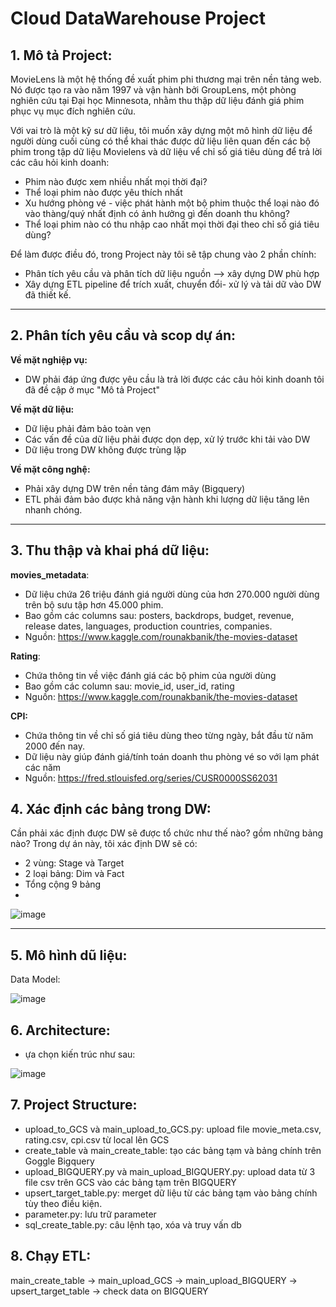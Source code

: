 # Cloud DataWarehouse Project
## 1. Mô tả Project:


MovieLens là một hệ thống đề xuất phim phi thương mại trên nền tảng web. Nó được tạo ra vào năm 1997 và vận hành bởi GroupLens, một phòng nghiên cứu tại Đại học Minnesota, nhằm thu thập dữ liệu đánh giá phim phục vụ mục đích nghiên cứu.

Với vai trò là một kỹ sư dữ liệu, tôi muốn xây dựng một mô hình dữ liệu để người dùng cuối cùng có thể khai thác được dữ liệu liên quan đến các bộ phim trong tập dữ liệu Movielens và dữ liệu vể chỉ số giá tiêu dùng để trả lời các câu hỏi kinh doanh:
* Phim nào được xem nhiều nhất mọi thời đại?
* Thể loại phim nào được yêu thích nhất
* Xu hướng phòng vé - việc phát hành một bộ phim thuộc thể loại nào đó vào thàng/quý nhất định có ảnh hưởng gì đến doanh thu không?
* Thể loại phim nào có thu nhập cao nhất mọi thời đại theo chỉ số giá tiêu dùng?

Để làm được điều đó, trong Project này tôi sẽ tập chung vào 2 phần chính:
* Phân tích yêu cầu và phân tích dữ liệu nguồn --> xây dựng DW phù hợp
* Xây dựng ETL pipeline để trích xuất, chuyển đổi- xử lý và tải dữ vào DW đã thiết kế.
-----------------------------------  
## 2. Phân tích yêu cầu và scop dự án:

**Về mặt nghiệp vụ:**
* DW phải đáp ứng được yêu cầu là trả lời được các câu hỏi kinh doanh tôi đã đề cập ở mục "Mô tả Project"

**Về mặt dữ liệu:**
* Dữ liệu phải đảm bảo toàn vẹn
* Các vấn đề của dữ liệu phải được dọn dẹp, xử lý trước khi tải vào DW
* Dữ liệu trong DW không được trùng lặp

**Về mặt công nghệ:**
* Phải xây dựng DW trên nền tảng đám mây (Bigquery)
* ETL phải đảm bảo được khả năng vận hành khi lượng dữ liệu tăng lên nhanh chóng.
-----------------------------------
## 3. Thu thập và khai phá dữ liệu:

**movies_metadata**:
  *  Dữ liệu chứa 26 triệu đánh giá người dùng của hơn 270.000 người dùng trên bộ sưu tập hơn 45.000 phim.
  *  Bao gồm các columns sau: posters, backdrops, budget, revenue, release dates, languages, production countries, companies.
  *  Nguồn: https://www.kaggle.com/rounakbanik/the-movies-dataset

 **Rating**: 
 * Chứa thông tin về việc đánh giá các bộ phim của người dùng
 * Bao gồm các column sau: movie_id, user_id, rating
 * Nguồn: https://www.kaggle.com/rounakbanik/the-movies-dataset
 
**CPI:**
* Chứa thông tin về chỉ số giá tiêu dùng theo từng ngày, bắt đầu từ năm 2000 đến nay.
* Dữ liệu này giúp đánh giá/tính toán doanh thu phòng vé so với lạm phát các năm
* Nguồn: https://fred.stlouisfed.org/series/CUSR0000SS62031

## 4. Xác định các bảng trong DW:
Cần phải xác định được DW sẽ được tổ chức như thế nào? gồm những bảng nào?
Trong dự án này, tôi xác định DW sẽ có:
* 2 vùng: Stage và Target
* 2 loại bảng: Dim và Fact
* Tổng cộng 9 bảng
* 
![image](https://github.com/hien201/Google_Bigquery_DataWarehouse/assets/90466915/f542cc7b-579e-4485-b25a-1ef0f3a395f6)

-------------------------------
## 5. Mô hình dũ liệu:
 Data Model:

![image](https://github.com/hien201/Google_Bigquery_DataWarehouse/assets/90466915/a4f52f1a-da8e-4b13-888c-8c03f37d28aa)

## 6. Architecture:

- ựa chọn kiến trúc như sau:

![image](https://user-images.githubusercontent.com/90466915/226554013-2e34633a-326e-4e40-9cf7-7910d3f98177.png)

## 7. Project Structure:

- upload_to_GCS và main_upload_to_GCS.py: upload file movie_meta.csv, rating.csv, cpi.csv từ local lên GCS
- create_table và main_create_table: tạo các bảng tạm và bảng chính trên Goggle Bigquery
- upload_BIGQUERY.py  và main_upload_BIGQUERY.py: upload data từ 3 file csv trên GCS vào các bảng tạm trên BIGQUERY
- upsert_target_table.py: merget dữ liệu từ các bảng tạm vào bảng chính tùy theo điều kiện. 
- parameter.py: lưu trữ parameter
-  sql_create_table.py: câu lệnh tạo, xóa và truy vấn db

## 8. Chạy ETL:

main_create_table → main_upload_GCS → main_upload_BIGQUERY → upsert_target_table → check data on BIGQUERY 








 
